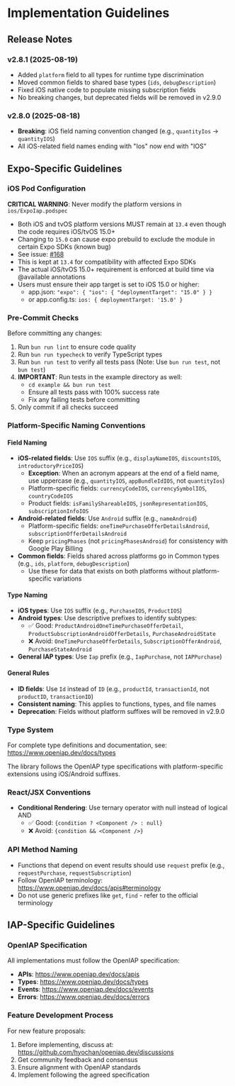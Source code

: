 # Implementation Guidelines

## Release Notes

### v2.8.1 (2025-08-19)

- Added `platform` field to all types for runtime type discrimination
- Moved common fields to shared base types (`ids`, `debugDescription`)
- Fixed iOS native code to populate missing subscription fields
- No breaking changes, but deprecated fields will be removed in v2.9.0

### v2.8.0 (2025-08-18)

- **Breaking**: iOS field naming convention changed (e.g., `quantityIos` → `quantityIOS`)
- All iOS-related field names ending with "Ios" now end with "IOS"

## Expo-Specific Guidelines

### iOS Pod Configuration

**CRITICAL WARNING**: Never modify the platform versions in `ios/ExpoIap.podspec`

- Both iOS and tvOS platform versions MUST remain at `13.4` even though the code requires iOS/tvOS 15.0+
- Changing to `15.0` can cause expo prebuild to exclude the module in certain Expo SDKs (known bug)
- See issue: [#168](https://github.com/hyochan/expo-iap/issues/168)
- This is kept at `13.4` for compatibility with affected Expo SDKs
- The actual iOS/tvOS 15.0+ requirement is enforced at build time via @available annotations
- Users must ensure their app target is set to iOS 15.0 or higher:
  - app.json: `"expo": { "ios": { "deploymentTarget": "15.0" } }`
  - or app.config.ts: `ios: { deploymentTarget: '15.0' }`

### Pre-Commit Checks

Before committing any changes:

1. Run `bun run lint` to ensure code quality
2. Run `bun run typecheck` to verify TypeScript types
3. Run `bun run test` to verify all tests pass (Note: Use `bun run test`, not `bun test`)
4. **IMPORTANT**: Run tests in the example directory as well:
   - `cd example && bun run test`
   - Ensure all tests pass with 100% success rate
   - Fix any failing tests before committing
5. Only commit if all checks succeed

### Platform-Specific Naming Conventions

#### Field Naming

- **iOS-related fields**: Use `IOS` suffix (e.g., `displayNameIOS`, `discountsIOS`, `introductoryPriceIOS`)
  - **Exception**: When an acronym appears at the end of a field name, use uppercase (e.g., `quantityIOS`, `appBundleIdIOS`, not `quantityIos`)
  - Platform-specific fields: `currencyCodeIOS`, `currencySymbolIOS`, `countryCodeIOS`
  - Product fields: `isFamilyShareableIOS`, `jsonRepresentationIOS`, `subscriptionInfoIOS`
- **Android-related fields**: Use `Android` suffix (e.g., `nameAndroid`)
  - Platform-specific fields: `oneTimePurchaseOfferDetailsAndroid`, `subscriptionOfferDetailsAndroid`
  - Keep `pricingPhases` (not `pricingPhasesAndroid`) for consistency with Google Play Billing
- **Common fields**: Fields shared across platforms go in Common types (e.g., `ids`, `platform`, `debugDescription`)
  - Use these for data that exists on both platforms without platform-specific variations

#### Type Naming

- **iOS types**: Use `IOS` suffix (e.g., `PurchaseIOS`, `ProductIOS`)
- **Android types**: Use descriptive prefixes to identify subtypes:
  - ✅ Good: `ProductAndroidOneTimePurchaseOfferDetail`, `ProductSubscriptionAndroidOfferDetails`, `PurchaseAndroidState`
  - ❌ Avoid: `OneTimePurchaseOfferDetails`, `SubscriptionOfferAndroid`, `PurchaseStateAndroid`
- **General IAP types**: Use `Iap` prefix (e.g., `IapPurchase`, not `IAPPurchase`)

#### General Rules

- **ID fields**: Use `Id` instead of `ID` (e.g., `productId`, `transactionId`, not `productID`, `transactionID`)
- **Consistent naming**: This applies to functions, types, and file names
- **Deprecation**: Fields without platform suffixes will be removed in v2.9.0

### Type System

For complete type definitions and documentation, see: <https://www.openiap.dev/docs/types>

The library follows the OpenIAP type specifications with platform-specific extensions using iOS/Android suffixes.

### React/JSX Conventions

- **Conditional Rendering**: Use ternary operator with null instead of logical AND
  - ✅ Good: `{condition ? <Component /> : null}`
  - ❌ Avoid: `{condition && <Component />}`

### API Method Naming

- Functions that depend on event results should use `request` prefix (e.g., `requestPurchase`, `requestSubscription`)
- Follow OpenIAP terminology: <https://www.openiap.dev/docs/apis#terminology>
- Do not use generic prefixes like `get`, `find` - refer to the official terminology

## IAP-Specific Guidelines

### OpenIAP Specification

All implementations must follow the OpenIAP specification:

- **APIs**: <https://www.openiap.dev/docs/apis>
- **Types**: <https://www.openiap.dev/docs/types>
- **Events**: <https://www.openiap.dev/docs/events>
- **Errors**: <https://www.openiap.dev/docs/errors>

### Feature Development Process

For new feature proposals:

1. Before implementing, discuss at: <https://github.com/hyochan/openiap.dev/discussions>
2. Get community feedback and consensus
3. Ensure alignment with OpenIAP standards
4. Implement following the agreed specification
